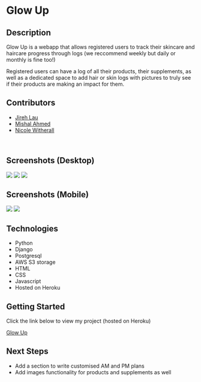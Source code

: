 <h1>Glow Up</h1>

<h2>Description</h2>

<p>Glow Up is a webapp that allows registered users to track their skincare and haircare progress through logs (we reccommend weekly but daily or monthly is fine too!)</p>
<p>Registered users can have a log of all their products, their supplements, as well as a dedicated space to add hair or skin logs with pictures to truly see if their products are making an impact for them.</p>
<h2>Contributors</h2>

<ul>
  <li><a href="https://github.com/jirehlau">Jireh Lau</a></li>
  <li><a href="https://github.com/mish-a14">Mishal Ahmed</a></li>
  <li><a href="https://github.com/nicoleww">Nicole Witherall</a></li>
</ul>
<br />
<h2>Screenshots (Desktop)</h2>

<img src="https://i.imgur.com/7TacvDt.png">
<img src="https://i.imgur.com/f5y3cbv.png">
<img src="https://i.imgur.com/rqI6aGM.png">
<h2> Screenshots (Mobile)</h2>

<img src="https://i.imgur.com/6c6Tk2D.png">
<img src="https://i.imgur.com/XVHeSdO.png">
<br />
<h2>Technologies</h2>

<ul>
  <li>Python</li>
  <li>Django</li>
  <li>Postgresql</li>
  <li>AWS S3 storage</li>
  <li>HTML</li>
  <li>CSS</li>
  <li>Javascript</li>
  <li>Hosted on Heroku</li>
</ul>
<h2>Getting Started</h2>

<p>Click the link below to view my project (hosted on Heroku)</p>
<a href="https://glowup-the-app.herokuapp.com/">Glow Up</a>
<br >
<h2>Next Steps</h2>

<ul>
  <li>Add a section to write customised AM and PM plans</li>
  <li>Add images functionality for products and supplements as well</li>
</ul>
 
